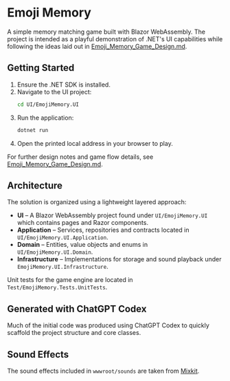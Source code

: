 # Emoji Memory

A simple memory matching game built with Blazor WebAssembly. The project is intended as a playful demonstration of .NET's UI capabilities while following the ideas laid out in [Emoji_Memory_Game_Design.md](Emoji_Memory_Game_Design.md).

## Getting Started

1. Ensure the .NET SDK is installed.
2. Navigate to the UI project:
   ```bash
   cd UI/EmojiMemory.UI
   ```
3. Run the application:
   ```bash
   dotnet run
   ```
4. Open the printed local address in your browser to play.

For further design notes and game flow details, see [Emoji_Memory_Game_Design.md](Emoji_Memory_Game_Design.md).

## Architecture

The solution is organized using a lightweight layered approach:

* **UI** – A Blazor WebAssembly project found under `UI/EmojiMemory.UI` which contains pages and Razor components.
* **Application** – Services, repositories and contracts located in `UI/EmojiMemory.UI.Application`.
* **Domain** – Entities, value objects and enums in `UI/EmojiMemory.UI.Domain`.
* **Infrastructure** – Implementations for storage and sound playback under `EmojiMemory.UI.Infrastructure`.

Unit tests for the game engine are located in `Test/EmojiMemory.Tests.UnitTests`.

## Generated with ChatGPT Codex

Much of the initial code was produced using ChatGPT Codex to quickly scaffold the project structure and core classes.

## Sound Effects

The sound effects included in `wwwroot/sounds` are taken from [Mixkit](https://mixkit.co/free-sound-effects/).
